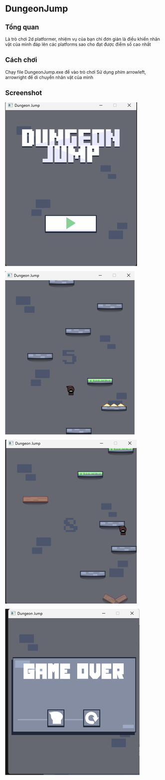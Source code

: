 # DungeonJump

## Tổng quan

Là trò chơi 2d platformer, nhiệm vụ của bạn chỉ đơn giản là điều khiển nhân vật của mình đáp lên các platforms sao cho đạt được điểm số cao nhất

## Cách chơi

Chạy file DungeonJump.exe để vào trò chơi 
Sử dụng phím arrowleft, arrowright để di chuyển nhân vật của mình

## Screenshot

![image.png](image.png)

![image.png](image%201.png)

![image.png](image%202.png)

![image.png](image%203.png)
